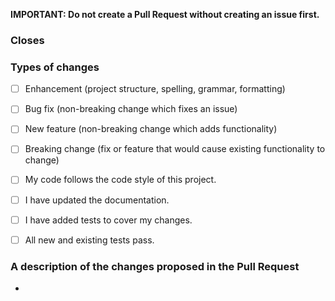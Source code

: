 **IMPORTANT: Do not create a Pull Request without creating an issue first.**

<!-- Please enter the Issue number you are resolving in your PR after 'Closes #' -->


### Closes #

<!-- Please provide enough information so that others can review your pull request. -->

### Types of changes
<!--- What types of changes does your code introduce? Put an `x` in all the boxes that apply. -->
- [ ] Enhancement (project structure, spelling, grammar, formatting)
- [ ] Bug fix (non-breaking change which fixes an issue)
- [ ] New feature (non-breaking change which adds functionality)
- [ ] Breaking change (fix or feature that would cause existing functionality to change)
- [ ] My code follows the code style of this project.
- [ ] I have updated the documentation.
- [ ] I have added tests to cover my changes.
- [ ] All new and existing tests pass.


### A description of the changes proposed in the Pull Request
<!--- Provide a small description of the changes. -->
- 
